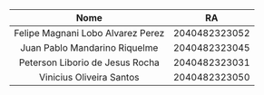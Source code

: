 | Nome                                | RA            |
| :---------------------------------: | :-----------: |
| Felipe Magnani Lobo Alvarez Perez   | 2040482323052 |
| Juan Pablo Mandarino Riquelme       | 2040482323045 |
| Peterson Liborio de Jesus Rocha     | 2040482323031 |
| Vinicius Oliveira Santos            | 2040482323050 |

